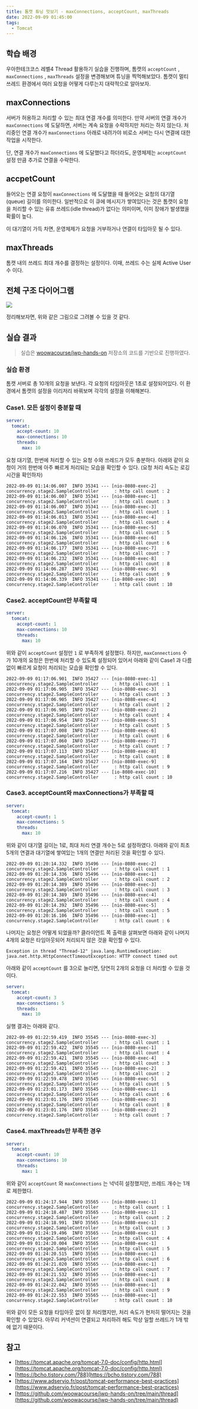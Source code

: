 ```yaml
---
title: 톰캣 튜닝 맛보기 - maxConnections, acceptCount, maxThreads
date: 2022-09-09 01:45:00
tags:
  - Tomcat
---
```


## 학습 배경

우아한테크코스 레벨4 Thread 활용하기 실습을 진행하며, 톰캣의 `acceptCount` , `maxConnections` , `maxThreads` 설정을 변경해보며 튜닝을 찍먹해보았다. 톰캣이 멀티 쓰레드 환경에서 여러 요청을 어떻게 다루는지 대략적으로 알아보자.

## maxConnections

서버가 허용하고 처리할 수 있는 최대 연결 개수를 의미한다. 만약 서버의 연결 개수가 `maxConnections` 에 도달하면, 서버는 계속 요청을 수락하지만 처리는 하지 않는다. 처리중인 연결 개수가 `maxConnections` 아래로 내려가야 비로소 서버는 다시 연결에 대한 작업을 시작한다.

단, 연결 개수가 `maxConnections` 에 도달했다고 하더라도, 운영체제는 `acceptCount` 설정 만큼 추가로 연결을 수락한다.

## accpetCount

들어오는 연결 요청이 `maxConnections` 에 도달했을 때 들어오는 요청의 대기열(queue) 길이를 의미한다. 일반적으로 이 큐에 메시지가 쌓여있다는 것은 톰캣이 요청을 처리할 수 있는 유휴 쓰레드(idle thread)가 없다는 의미이며, 이미 장애가 발생했을 확률이 높다.

이 대기열이 가득 차면, 운영체제가 요청을 거부하거나 연결이 타임아웃 될 수 있다.

## maxThreads

톰캣 내의 쓰레드 최대 개수를 결정하는 설정이다. 이때, 쓰레드 수는 실제 Active User 수 이다.

## 전체 구조 다이어그램

![](./tomcat.png)

정리해보자면, 위와 같은 그림으로 그려볼 수 있을 것 같다.

## 실습 결과

> 실습은 [woowacourse/jwp-hands-on](https://github.com/woowacourse/jwp-hands-on/tree/main/thread) 저장소의 코드를 기반으로 진행하였다.

### 실습 환경

톰캣 서버로 총 10개의 요청을 보낸다. 각 요청의 타임아웃은 1초로 설정되어있다. 이 환경에서 톰캣의 설정을 이리저리 바꿔보며 각각의 설정을 이해해본다.

### Case1. 모든 설정이 충분할 때

```yaml
server:
  tomcat:
    accept-count: 10
    max-connections: 10
    threads:
      max: 10
```

요청 대기열, 한번에 처리할 수 있는 요청 수와 쓰레드가 모두 충분하다. 아래와 같이 요청이 거의 한번에 아주 빠르게 처리되는 모습을 확인할 수 있다. (요청 처리 속도는 로깅 시간을 확인하자)

```
2022-09-09 01:14:06.007  INFO 35341 --- [nio-8080-exec-2] concurrency.stage2.SampleController      : http call count : 2
2022-09-09 01:14:06.007  INFO 35341 --- [nio-8080-exec-1] concurrency.stage2.SampleController      : http call count : 3
2022-09-09 01:14:06.007  INFO 35341 --- [nio-8080-exec-3] concurrency.stage2.SampleController      : http call count : 1
2022-09-09 01:14:06.013  INFO 35341 --- [nio-8080-exec-4] concurrency.stage2.SampleController      : http call count : 4
2022-09-09 01:14:06.070  INFO 35341 --- [nio-8080-exec-5] concurrency.stage2.SampleController      : http call count : 5
2022-09-09 01:14:06.126  INFO 35341 --- [nio-8080-exec-6] concurrency.stage2.SampleController      : http call count : 6
2022-09-09 01:14:06.177  INFO 35341 --- [nio-8080-exec-7] concurrency.stage2.SampleController      : http call count : 7
2022-09-09 01:14:06.232  INFO 35341 --- [nio-8080-exec-8] concurrency.stage2.SampleController      : http call count : 8
2022-09-09 01:14:06.287  INFO 35341 --- [nio-8080-exec-9] concurrency.stage2.SampleController      : http call count : 9
2022-09-09 01:14:06.339  INFO 35341 --- [io-8080-exec-10] concurrency.stage2.SampleController      : http call count : 10
```

### Case2. acceptCount만 부족할 때

```yaml
server:
  tomcat:
    accept-count: 1
    max-connections: 10
    threads:
      max: 10
```

위와 같이 `acceptCount` 설정만 `1` 로 부족하게 설정했다. 하지만, `maxConnections` 수가 10개의 요청은 한번에 처리할 수 있도록 설정되어 있어서 아래와 같이 Case1 과 다름 없이 빠르게 요청이 처리되는 모습을 확인할 수 있다.

```
2022-09-09 01:17:06.901  INFO 35427 --- [nio-8080-exec-1] concurrency.stage2.SampleController      : http call count : 1
2022-09-09 01:17:06.905  INFO 35427 --- [nio-8080-exec-3] concurrency.stage2.SampleController      : http call count : 3
2022-09-09 01:17:06.905  INFO 35427 --- [nio-8080-exec-4] concurrency.stage2.SampleController      : http call count : 2
2022-09-09 01:17:06.905  INFO 35427 --- [nio-8080-exec-2] concurrency.stage2.SampleController      : http call count : 4
2022-09-09 01:17:06.954  INFO 35427 --- [nio-8080-exec-5] concurrency.stage2.SampleController      : http call count : 5
2022-09-09 01:17:07.008  INFO 35427 --- [nio-8080-exec-6] concurrency.stage2.SampleController      : http call count : 6
2022-09-09 01:17:07.060  INFO 35427 --- [nio-8080-exec-7] concurrency.stage2.SampleController      : http call count : 7
2022-09-09 01:17:07.113  INFO 35427 --- [nio-8080-exec-8] concurrency.stage2.SampleController      : http call count : 8
2022-09-09 01:17:07.164  INFO 35427 --- [nio-8080-exec-9] concurrency.stage2.SampleController      : http call count : 9
2022-09-09 01:17:07.216  INFO 35427 --- [io-8080-exec-10] concurrency.stage2.SampleController      : http call count : 10
```

### Case3. acceptCount와 maxConnections가 부족할 때

```yaml
server:
  tomcat:
    accept-count: 1
    max-connections: 5
    threads:
      max: 10
```

위와 같이 대기열 길이는 1로, 최대 처리 연결 개수는 5로 설정하였다. 아래와 같이 최초 5개의 연결과 대기열에 쌓여있는 1개의 연결만 처리된 것을 확인할 수 있다.

```
2022-09-09 01:20:14.332  INFO 35496 --- [nio-8080-exec-2] concurrency.stage2.SampleController      : http call count : 1
2022-09-09 01:20:14.336  INFO 35496 --- [nio-8080-exec-1] concurrency.stage2.SampleController      : http call count : 2
2022-09-09 01:20:14.389  INFO 35496 --- [nio-8080-exec-3] concurrency.stage2.SampleController      : http call count : 3
2022-09-09 01:20:14.389  INFO 35496 --- [nio-8080-exec-4] concurrency.stage2.SampleController      : http call count : 4
2022-09-09 01:20:14.392  INFO 35496 --- [nio-8080-exec-5] concurrency.stage2.SampleController      : http call count : 5
2022-09-09 01:20:16.106  INFO 35496 --- [nio-8080-exec-1] concurrency.stage2.SampleController      : http call count : 6
```

나머지는 요청은 어떻게 되었을까? 클라이언트 쪽 출력을 살펴보면 아래와 같이 나머지 4개의 요청은 타임아웃되어 처리되지 않은 것을 확인할 수 있다.

```
Exception in thread "Thread-12" java.lang.RuntimeException: java.net.http.HttpConnectTimeoutException: HTTP connect timed out
```

아래와 같이 `acceptCount` 를 3으로 늘리면, 당연히 2개의 요청을 더 처리할 수 있을 것이다.

```yaml
server:
  tomcat:
    accept-count: 3
    max-connections: 5
    threads:
      max: 10
```

실행 결과는 아래와 같다.

```
2022-09-09 01:22:59.419  INFO 35545 --- [nio-8080-exec-3] concurrency.stage2.SampleController      : http call count : 1
2022-09-09 01:22:59.422  INFO 35545 --- [nio-8080-exec-1] concurrency.stage2.SampleController      : http call count : 4
2022-09-09 01:22:59.421  INFO 35545 --- [nio-8080-exec-4] concurrency.stage2.SampleController      : http call count : 3
2022-09-09 01:22:59.421  INFO 35545 --- [nio-8080-exec-2] concurrency.stage2.SampleController      : http call count : 2
2022-09-09 01:22:59.478  INFO 35545 --- [nio-8080-exec-5] concurrency.stage2.SampleController      : http call count : 5
2022-09-09 01:23:01.173  INFO 35545 --- [nio-8080-exec-1] concurrency.stage2.SampleController      : http call count : 6
2022-09-09 01:23:01.176  INFO 35545 --- [nio-8080-exec-3] concurrency.stage2.SampleController      : http call count : 8
2022-09-09 01:23:01.176  INFO 35545 --- [nio-8080-exec-2] concurrency.stage2.SampleController      : http call count : 7
```

### Case4. maxThreads만 부족한 경우

```yaml
server:
  tomcat:
    accept-count: 10
    max-connections: 10
    threads:
      max: 1
```

위와 같이 `acceptCount` 와 `maxConnections` 는 넉넉히 설정했지만, 쓰레드 개수는 1개로 제한했다.

```
2022-09-09 01:24:17.944  INFO 35565 --- [nio-8080-exec-1] concurrency.stage2.SampleController      : http call count : 1
2022-09-09 01:24:18.487  INFO 35565 --- [nio-8080-exec-1] concurrency.stage2.SampleController      : http call count : 2
2022-09-09 01:24:18.991  INFO 35565 --- [nio-8080-exec-1] concurrency.stage2.SampleController      : http call count : 3
2022-09-09 01:24:19.496  INFO 35565 --- [nio-8080-exec-1] concurrency.stage2.SampleController      : http call count : 4
2022-09-09 01:24:20.004  INFO 35565 --- [nio-8080-exec-1] concurrency.stage2.SampleController      : http call count : 5
2022-09-09 01:24:20.515  INFO 35565 --- [nio-8080-exec-1] concurrency.stage2.SampleController      : http call count : 6
2022-09-09 01:24:21.020  INFO 35565 --- [nio-8080-exec-1] concurrency.stage2.SampleController      : http call count : 7
2022-09-09 01:24:21.532  INFO 35565 --- [nio-8080-exec-1] concurrency.stage2.SampleController      : http call count : 8
2022-09-09 01:24:22.042  INFO 35565 --- [nio-8080-exec-1] concurrency.stage2.SampleController      : http call count : 9
2022-09-09 01:24:22.553  INFO 35565 --- [nio-8080-exec-1] concurrency.stage2.SampleController      : http call count : 10
```

위와 같이 모든 요청을 타임아웃 없이 잘 처리했지만, 처리 속도가 현저히 떨어지는 것을 확인할 수 있었다. 아무리 커넥션이 연결되고 처리하려 해도 막상 일할 쓰레드가 1개 밖에 없기 때문이다.

## 참고

- [https://tomcat.apache.org/tomcat-7.0-doc/config/http.html](https://tomcat.apache.org/tomcat-7.0-doc/config/http.html)
- [https://bcho.tistory.com/788](https://bcho.tistory.com/788)
- [https://www.adservio.fr/post/tomcat-performance-best-practices](https://www.adservio.fr/post/tomcat-performance-best-practices)
- [https://github.com/woowacourse/jwp-hands-on/tree/main/thread](https://github.com/woowacourse/jwp-hands-on/tree/main/thread)
